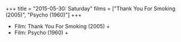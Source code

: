 +++
title = "2015-05-30: Saturday"
films = ["Thank You For Smoking (2005)", "Psycho (1960)"]
+++


* Film: Thank You For Smoking (2005) +
* Film: Psycho (1960) +
